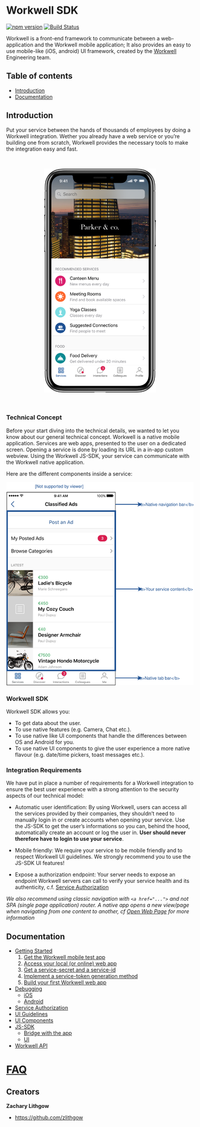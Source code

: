 # Workwell SDK

[![npm version](https://img.shields.io/npm/v/workwell.svg)](https://www.npmjs.com/package/workwell)
[![Build Status](https://travis-ci.org/Workwell/workwell.svg?branch=master)](https://travis-ci.org/Workwell/workwell)

Workwell is a front-end framework to communicate between a web-application and the Workwell mobile application; It also provides an easy to use mobile-like (iOS, android) UI framework, created by the [Workwell](https://www.workwell.io) Engineering team.


## Table of contents

* [Introduction](#introduction)
* [Documentation](#documentation)


## Introduction

Put your service between the hands of thousands of employees by doing a Workwell integration. Wether you already have a web service or you’re building one from scratch, Workwell provides the necessary tools to make the integration easy and fast.

<br/>
<p align="center"><img src="docs/images/Phone@2x.png" alt="drawing" width="300px"/></p>
<br/>

### Technical Concept

Before your start diving into the technical details, we wanted to let you know about our general technical concept. Workwell is a native mobile application. Services are web apps, presented to the user on a dedicated screen. Opening a service is done by loading its URL in a in-app custom webview. Using the Workwell JS-SDK, your service can communicate with the Workwell native application.

Here are the different components inside a service:

<p align="center"><img src="docs/images/service-components.svg" alt="drawing" width="600px"/></p>

### Workwell SDK

Workwell SDK allows you:

* To get data about the user.
* To use native features (e.g. Camera, Chat etc.).
* To use native like UI components that handle the differences between OS and Android for you.
* To use native UI components to give the user experience a more native flavour (e.g. date/time pickers, toast messages etc.).

### Integration Requirements

We have put in place a number of requirements for a Workwell integration to ensure the best user experience with a strong attention to the security aspects of our technical model:

* Automatic user identification: By using Workwell, users can access all the services provided by their companies, they shouldn’t need to manually login in or create accounts when opening your service. Use the JS-SDK to get the user’s informations so you can, behind the hood, automatically create an account or log the user in. **User should never therefore have to login to use your service**.

* Mobile friendly: We require your service to be mobile friendly and to respect Workwell UI guidelines. We strongly recommend you to use the JS-SDK UI features!

* Expose a authorization endpoint: Your server needs to expose an endpoint Workwell servers can call to verify your service health and its authenticity, c.f. [Service Authorization](docs/service-authorization.md)

*We also recommend using classic navigation with `<a href="...">` and not SPA (single page application) router. A native app opens a new view/page when navigating from one content to another, cf [Open Web Page](docs/js-sdk.md#openwebpage) for more information*


## Documentation

* [Getting Started](docs/getting-started.md) 
    1. [Get the Workwell mobile test app](docs/getting-started.md#workwell-mobile-test)
    2. [Access your local (or online) web app](docs/getting-started.md#access-web-app)
    3. [Get a service-secret and a service-id](docs/getting-started.md#service-secret-id)
    4. [Implement a service-token generation method](docs/getting-started.md#service-token)
    5. [Build your first Workwell web app](docs/getting-started.md#build-first)
* [Debugging](docs/debugging.md)
   * [iOS](docs/debugging.md#ios)
   * [Android](docs/debugging.md#android)
* [Service Authorization](docs/service-authorization.md)
* [UI Guidelines](docs/ui-guidelines.md)
* [UI Components](docs/ui-components.md)
* [JS-SDK](docs/js-sdk.md)
    * [Bridge with the app](docs/js-sdk.md#bridge-with-the-app)
    * [UI](docs/js-sdk.md#ui)
* [Workwell API](docs/api.md)
# [FAQ](docs/faq.md)


## Creators

**Zachary Lithgow**

* <https://github.com/zlithgow>
